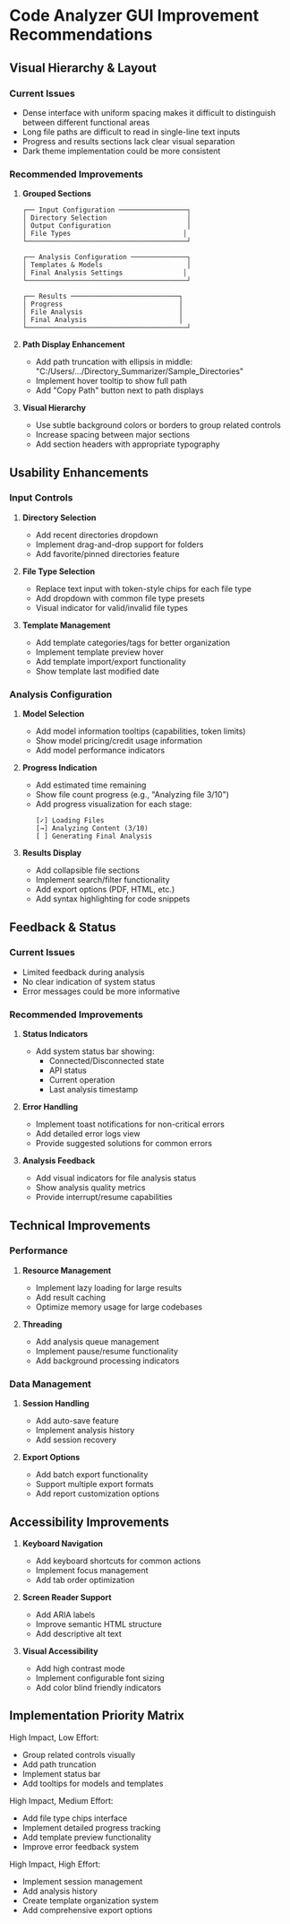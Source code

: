 # Code Analyzer GUI Improvement Recommendations

## Visual Hierarchy & Layout

### Current Issues
- Dense interface with uniform spacing makes it difficult to distinguish between different functional areas
- Long file paths are difficult to read in single-line text inputs
- Progress and results sections lack clear visual separation
- Dark theme implementation could be more consistent

### Recommended Improvements
1. **Grouped Sections**
   ```
   ┌── Input Configuration ─────────────────┐
   │ Directory Selection                    │
   │ Output Configuration                   │
   │ File Types                            │
   └────────────────────────────────────────┘
   
   ┌── Analysis Configuration ──────────────┐
   │ Templates & Models                     │
   │ Final Analysis Settings               │
   └────────────────────────────────────────┘
   
   ┌── Results ───────────────────────────┐
   │ Progress                             │
   │ File Analysis                        │
   │ Final Analysis                       │
   └────────────────────────────────────────┘
   ```

2. **Path Display Enhancement**
   - Add path truncation with ellipsis in middle: "C:/Users/.../Directory_Summarizer/Sample_Directories"
   - Implement hover tooltip to show full path
   - Add "Copy Path" button next to path displays

3. **Visual Hierarchy**
   - Use subtle background colors or borders to group related controls
   - Increase spacing between major sections
   - Add section headers with appropriate typography

## Usability Enhancements

### Input Controls
1. **Directory Selection**
   - Add recent directories dropdown
   - Implement drag-and-drop support for folders
   - Add favorite/pinned directories feature

2. **File Type Selection**
   - Replace text input with token-style chips for each file type
   - Add dropdown with common file type presets
   - Visual indicator for valid/invalid file types

3. **Template Management**
   - Add template categories/tags for better organization
   - Implement template preview hover
   - Add template import/export functionality
   - Show template last modified date

### Analysis Configuration
1. **Model Selection**
   - Add model information tooltips (capabilities, token limits)
   - Show model pricing/credit usage information
   - Add model performance indicators

2. **Progress Indication**
   - Add estimated time remaining
   - Show file count progress (e.g., "Analyzing file 3/10")
   - Add progress visualization for each stage:
     ```
     [✓] Loading Files
     [→] Analyzing Content (3/10)
     [ ] Generating Final Analysis
     ```

3. **Results Display**
   - Add collapsible file sections
   - Implement search/filter functionality
   - Add export options (PDF, HTML, etc.)
   - Add syntax highlighting for code snippets

## Feedback & Status

### Current Issues
- Limited feedback during analysis
- No clear indication of system status
- Error messages could be more informative

### Recommended Improvements
1. **Status Indicators**
   - Add system status bar showing:
     - Connected/Disconnected state
     - API status
     - Current operation
     - Last analysis timestamp

2. **Error Handling**
   - Implement toast notifications for non-critical errors
   - Add detailed error logs view
   - Provide suggested solutions for common errors

3. **Analysis Feedback**
   - Add visual indicators for file analysis status
   - Show analysis quality metrics
   - Provide interrupt/resume capabilities

## Technical Improvements

### Performance
1. **Resource Management**
   - Implement lazy loading for large results
   - Add result caching
   - Optimize memory usage for large codebases

2. **Threading**
   - Add analysis queue management
   - Implement pause/resume functionality
   - Add background processing indicators

### Data Management
1. **Session Handling**
   - Add auto-save feature
   - Implement analysis history
   - Add session recovery

2. **Export Options**
   - Add batch export functionality
   - Support multiple export formats
   - Add report customization options

## Accessibility Improvements

1. **Keyboard Navigation**
   - Add keyboard shortcuts for common actions
   - Implement focus management
   - Add tab order optimization

2. **Screen Reader Support**
   - Add ARIA labels
   - Improve semantic HTML structure
   - Add descriptive alt text

3. **Visual Accessibility**
   - Add high contrast mode
   - Implement configurable font sizing
   - Add color blind friendly indicators

## Implementation Priority Matrix

High Impact, Low Effort:
- Group related controls visually
- Add path truncation
- Implement status bar
- Add tooltips for models and templates

High Impact, Medium Effort:
- Add file type chips interface
- Implement detailed progress tracking
- Add template preview functionality
- Improve error feedback system

High Impact, High Effort:
- Implement session management
- Add analysis history
- Create template organization system
- Add comprehensive export options